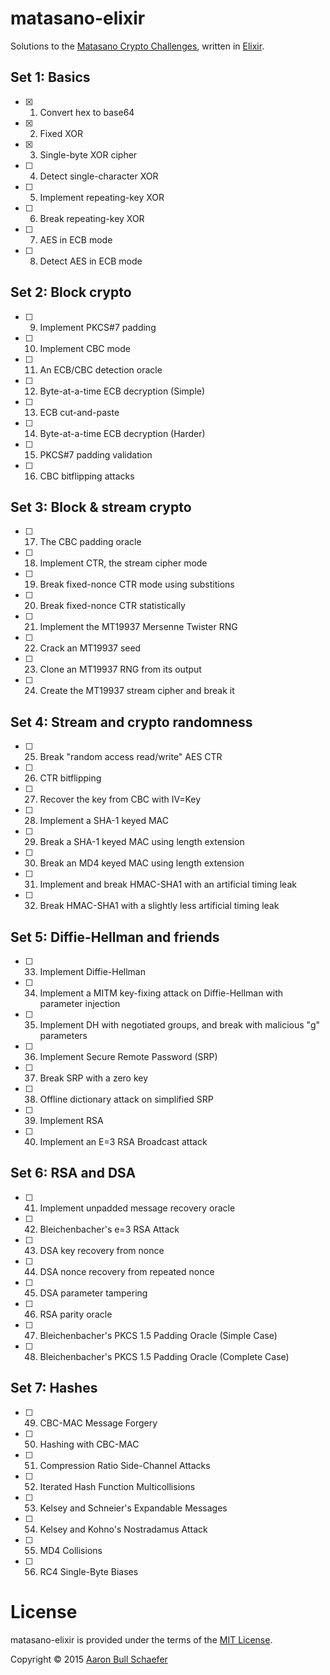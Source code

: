 matasano-elixir
===============

Solutions to the [Matasano Crypto Challenges](http://cryptopals.com/),
written in [Elixir](http://elixir-lang.org/).

Set 1: Basics
-------------

- [x] 1. Convert hex to base64
- [x] 2. Fixed XOR
- [x] 3. Single-byte XOR cipher
- [ ] 4. Detect single-character XOR
- [ ] 5. Implement repeating-key XOR
- [ ] 6. Break repeating-key XOR
- [ ] 7. AES in ECB mode
- [ ] 8. Detect AES in ECB mode

Set 2: Block crypto
-------------------

- [ ] 9. Implement PKCS#7 padding
- [ ] 10. Implement CBC mode
- [ ] 11. An ECB/CBC detection oracle
- [ ] 12. Byte-at-a-time ECB decryption (Simple)
- [ ] 13. ECB cut-and-paste
- [ ] 14. Byte-at-a-time ECB decryption (Harder)
- [ ] 15. PKCS#7 padding validation
- [ ] 16. CBC bitflipping attacks

Set 3: Block & stream crypto
----------------------------

- [ ] 17. The CBC padding oracle
- [ ] 18. Implement CTR, the stream cipher mode
- [ ] 19. Break fixed-nonce CTR mode using substitions
- [ ] 20. Break fixed-nonce CTR statistically
- [ ] 21. Implement the MT19937 Mersenne Twister RNG
- [ ] 22. Crack an MT19937 seed
- [ ] 23. Clone an MT19937 RNG from its output
- [ ] 24. Create the MT19937 stream cipher and break it

Set 4: Stream and crypto randomness
-----------------------------------

- [ ] 25. Break "random access read/write" AES CTR
- [ ] 26. CTR bitflipping
- [ ] 27. Recover the key from CBC with IV=Key
- [ ] 28. Implement a SHA-1 keyed MAC
- [ ] 29. Break a SHA-1 keyed MAC using length extension
- [ ] 30. Break an MD4 keyed MAC using length extension
- [ ] 31. Implement and break HMAC-SHA1 with an artificial timing leak
- [ ] 32. Break HMAC-SHA1 with a slightly less artificial timing leak

Set 5: Diffie-Hellman and friends
---------------------------------

- [ ] 33. Implement Diffie-Hellman
- [ ] 34. Implement a MITM key-fixing attack on Diffie-Hellman with parameter injection
- [ ] 35. Implement DH with negotiated groups, and break with malicious "g" parameters
- [ ] 36. Implement Secure Remote Password (SRP)
- [ ] 37. Break SRP with a zero key
- [ ] 38. Offline dictionary attack on simplified SRP
- [ ] 39. Implement RSA
- [ ] 40. Implement an E=3 RSA Broadcast attack

Set 6: RSA and DSA
------------------

- [ ] 41. Implement unpadded message recovery oracle
- [ ] 42. Bleichenbacher's e=3 RSA Attack
- [ ] 43. DSA key recovery from nonce
- [ ] 44. DSA nonce recovery from repeated nonce
- [ ] 45. DSA parameter tampering
- [ ] 46. RSA parity oracle
- [ ] 47. Bleichenbacher's PKCS 1.5 Padding Oracle (Simple Case)
- [ ] 48. Bleichenbacher's PKCS 1.5 Padding Oracle (Complete Case)

Set 7: Hashes
-------------

- [ ] 49. CBC-MAC Message Forgery
- [ ] 50. Hashing with CBC-MAC
- [ ] 51. Compression Ratio Side-Channel Attacks
- [ ] 52. Iterated Hash Function Multicollisions
- [ ] 53. Kelsey and Schneier's Expandable Messages
- [ ] 54. Kelsey and Kohno's Nostradamus Attack
- [ ] 55. MD4 Collisions
- [ ] 56. RC4 Single-Byte Biases

License
=======

matasano-elixir is provided under the terms of the
[MIT License](http://www.opensource.org/licenses/MIT).

Copyright &copy; 2015 [Aaron Bull Schaefer](mailto:aaron@elasticdog.com)
